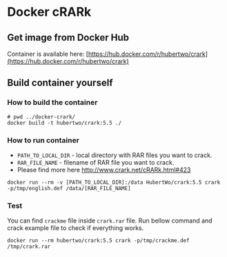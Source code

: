 # Docker cRARk

## Get image from Docker Hub 
Container is available here:
[https://hub.docker.com/r/hubertwo/crark](https://hub.docker.com/r/hubertwo/crark)
 
## Build container yourself 

### How to build the container
```shell script
# pwd ../docker-crark/
docker build -t hubertwo/crark:5.5 ./
```

### How to run container
 * ```PATH_TO_LOCAL_DIR``` - local directory with RAR files you want to crack.
 * ```RAR_FILE_NAME``` - filename of RAR file you want to crack. 
 * Please find more here http://www.crark.net/cRARk.html#423
 
```shell script
docker run --rm -v [PATH_TO_LOCAL_DIR]:/data HubertWo/crark:5.5 crark -p/tmp/english.def /data/[RAR_FILE_NAME]
```

### Test 
You can find ``crackme`` file inside ```crark.rar``` file. 
Run bellow command and crack example file to check if everything works.
```shell script
docker run --rm hubertwo/crark:5.5 crark -p/tmp/crackme.def /tmp/crark.rar
```
